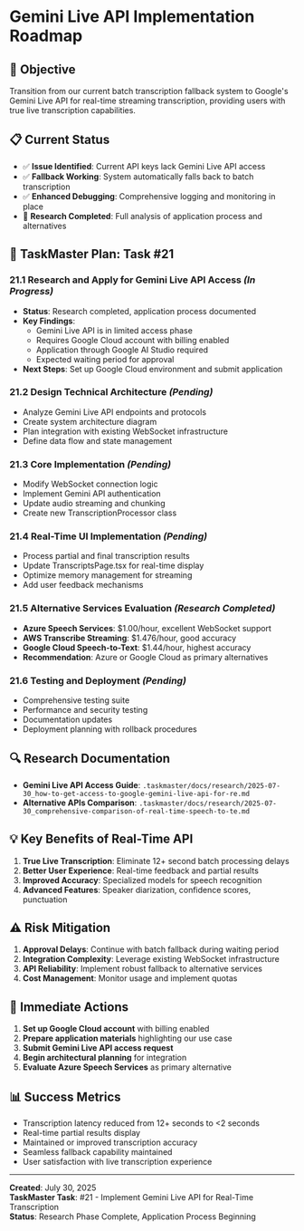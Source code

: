 # Gemini Live API Implementation Roadmap

## 🎯 **Objective**

Transition from our current batch transcription fallback system to Google's Gemini Live API for real-time streaming transcription, providing users with true live transcription capabilities.

## 📋 **Current Status**

- ✅ **Issue Identified**: Current API keys lack Gemini Live API access
- ✅ **Fallback Working**: System automatically falls back to batch transcription
- ✅ **Enhanced Debugging**: Comprehensive logging and monitoring in place
- 🔄 **Research Completed**: Full analysis of application process and alternatives

## 🚀 **TaskMaster Plan: Task #21**

### **21.1 Research and Apply for Gemini Live API Access** _(In Progress)_

- **Status**: Research completed, application process documented
- **Key Findings**:
  - Gemini Live API is in limited access phase
  - Requires Google Cloud account with billing enabled
  - Application through Google AI Studio required
  - Expected waiting period for approval
- **Next Steps**: Set up Google Cloud environment and submit application

### **21.2 Design Technical Architecture** _(Pending)_

- Analyze Gemini Live API endpoints and protocols
- Create system architecture diagram
- Plan integration with existing WebSocket infrastructure
- Define data flow and state management

### **21.3 Core Implementation** _(Pending)_

- Modify WebSocket connection logic
- Implement Gemini API authentication
- Update audio streaming and chunking
- Create new TranscriptionProcessor class

### **21.4 Real-Time UI Implementation** _(Pending)_

- Process partial and final transcription results
- Update TranscriptsPage.tsx for real-time display
- Optimize memory management for streaming
- Add user feedback mechanisms

### **21.5 Alternative Services Evaluation** _(Research Completed)_

- **Azure Speech Services**: $1.00/hour, excellent WebSocket support
- **AWS Transcribe Streaming**: $1.476/hour, good accuracy
- **Google Cloud Speech-to-Text**: $1.44/hour, highest accuracy
- **Recommendation**: Azure or Google Cloud as primary alternatives

### **21.6 Testing and Deployment** _(Pending)_

- Comprehensive testing suite
- Performance and security testing
- Documentation updates
- Deployment planning with rollback procedures

## 🔍 **Research Documentation**

- **Gemini Live API Access Guide**: `.taskmaster/docs/research/2025-07-30_how-to-get-access-to-google-gemini-live-api-for-re.md`
- **Alternative APIs Comparison**: `.taskmaster/docs/research/2025-07-30_comprehensive-comparison-of-real-time-speech-to-te.md`

## 💡 **Key Benefits of Real-Time API**

1. **True Live Transcription**: Eliminate 12+ second batch processing delays
2. **Better User Experience**: Real-time feedback and partial results
3. **Improved Accuracy**: Specialized models for speech recognition
4. **Advanced Features**: Speaker diarization, confidence scores, punctuation

## ⚠️ **Risk Mitigation**

1. **Approval Delays**: Continue with batch fallback during waiting period
2. **Integration Complexity**: Leverage existing WebSocket infrastructure
3. **API Reliability**: Implement robust fallback to alternative services
4. **Cost Management**: Monitor usage and implement quotas

## 🎯 **Immediate Actions**

1. **Set up Google Cloud account** with billing enabled
2. **Prepare application materials** highlighting our use case
3. **Submit Gemini Live API access request**
4. **Begin architectural planning** for integration
5. **Evaluate Azure Speech Services** as primary alternative

## 📊 **Success Metrics**

- Transcription latency reduced from 12+ seconds to <2 seconds
- Real-time partial results display
- Maintained or improved transcription accuracy
- Seamless fallback capability maintained
- User satisfaction with live transcription experience

---

**Created**: July 30, 2025  
**TaskMaster Task**: #21 - Implement Gemini Live API for Real-Time Transcription  
**Status**: Research Phase Complete, Application Process Beginning
